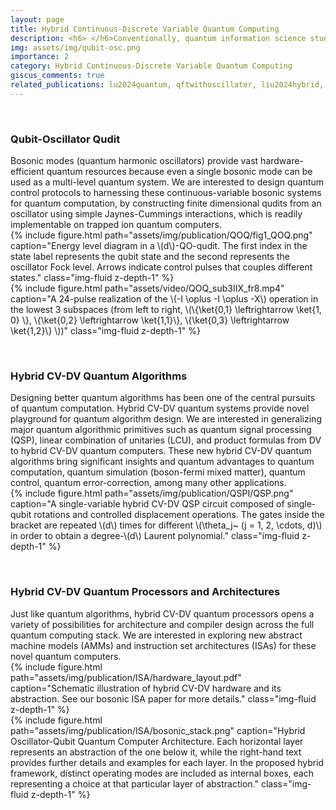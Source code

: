 ```yaml
---
layout: page
title: Hybrid Continuous-Discrete Variable Quantum Computing 
description: <h6> </h6>Conventionally, quantum information science studies the control of discrete-variable (DV) systems such as qubits. Continuous-variable (CV) systems such as bosonic modes are ubiquitous in Nature (such as molecular vibrations, phonons in solid materials, photons in optics) and yet much less is known on how to control and utilize them. We develop full-stack theories, algorithms, protocols, and architectures to simultaneously manipulate multiple bosonic modes and qubits to fully unleash the potential of hybrid CV-DV quantum computing for various applications.
img: assets/img/qubit-osc.png
importance: 2
category: Hybrid Continuous-Discrete Variable Quantum Computing
giscus_comments: true
related_publications: lu2024quantum, qftwithoscillator, liu2024hybrid, liu2021constructing
---
```


<p>&nbsp;</p>
<h3><b>Qubit-Oscillator Qudit</b></h3>
Bosonic modes (quantum harmonic oscillators) provide vast hardware-efficient quantum resources because even a single bosonic mode can be used as a multi-level quantum system. We are interested to design quantum control protocols to harnessing these continuous-variable bosonic systems for quantum computation, by constructing finite dimensional qudits from an oscillator using simple Jaynes-Cummings interactions, which is readily implementable on trapped ion quantum computers.

<div class="row justify-content-sm-center">
    <div class="col-sm-5 mt-3 mt-md-0">
        {% include figure.html path="assets/img/publication/QOQ/fig1_QOQ.png" caption="Energy level diagram in a \(d\)-QO-qudit. The first index in the state label represents the qubit state and the second represents the oscillator Fock level. Arrows indicate control pulses that couples different states." class="img-fluid z-depth-1" %}
    </div>
    <div class="col-sm-7 mt-3 mt-md-0">
        {% include figure.html path="assets/video/QOQ_sub3IIX_fr8.mp4" caption="A 24-pulse realization of the \(-I \oplus -I \oplus -X\) operation in the lowest 3 subspaces (from left to right, \(\{\ket{0,1} \leftrightarrow \ket{1, 0} \}, \{\ket{0,2} \leftrightarrow \ket{1,1}\}, \{\ket{0,3} \leftrightarrow \ket{1,2}\} \))" class="img-fluid z-depth-1" %}
    </div>
</div>


<p>&nbsp;</p>
<h3><b>Hybrid CV-DV Quantum Algorithms</b></h3>
Designing better quantum algorithms has been one of the central pursuits of quantum computation. Hybrid CV-DV quantum systems provide novel playground for quantum algorithm design. We are interested in generalizing major quantum algorithmic primitives such as quantum signal processing (QSP), linear combination of unitaries (LCU), and product formulas from DV to hybrid CV-DV quantum computers. These new hybrid CV-DV quantum algorithms bring significant insights and quantum advantages to quantum computation, quantum simulation (boson-fermi mixed matter), quantum control, quantum error-correction, among many other applications.

<div class="row justify-content-sm-center">
    <div class="col-sm-7 mt-3 mt-md-0">
        {% include figure.html path="assets/img/publication/QSPI/QSP.png" caption="A single-variable hybrid CV-DV QSP circuit composed of single-qubit rotations and controlled displacement operations. The gates inside the bracket are repeated \(d\) times for different \(\theta_j~ (j = 1, 2, \cdots, d)\) in order to obtain a degree-\(d\) Laurent polynomial." class="img-fluid z-depth-1" %}
    </div>
</div>


<p>&nbsp;</p>
<h3><b>Hybrid CV-DV Quantum Processors and Architectures</b></h3>
Just like quantum algorithms, hybrid CV-DV quantum processors opens a variety of possibilities for architecture and compiler design across the full quantum computing stack. We are interested in exploring new abstract machine models (AMMs) and instruction set architectures (ISAs) for these novel quantum computers. 

<div class="row justify-content-sm-center">
    <div class="col-sm-5 mt-3 mt-md-0">
        {% include figure.html path="assets/img/publication/ISA/hardware_layout.pdf" caption="Schematic illustration of hybrid CV-DV hardware and its abstraction. See our bosonic ISA paper for more details." class="img-fluid z-depth-1" %}
    </div>
    <div class="col-sm-7 mt-3 mt-md-0">
        {% include figure.html path="assets/img/publication/ISA/bosonic_stack.png" caption="Hybrid Oscillator-Qubit Quantum Computer Architecture. Each horizontal layer represents an abstraction of the one below it, while the right-hand text provides further details and examples for each layer. In the proposed hybrid framework, distinct operating modes are included as internal boxes, each representing a choice at that particular layer of abstraction." class="img-fluid z-depth-1" %}
    </div>
</div>

